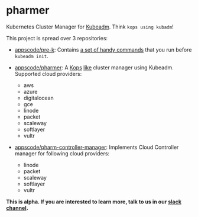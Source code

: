 # pharmer
Kubernetes Cluster Manager for [Kubeadm](https://github.com/kubernetes/kubeadm). Think `kops using kubadm`!

This project is spread over 3 repositories:

- [appscode/pre-k](https://github.com/appscode/pre-k): Contains [a set of handy commands](https://github.com/appscode/pre-k/blob/master/docs/reference/pre-k.md) that you run before `kubeadm init`.

- [appscode/pharmer](https://github.com/appscode/pharmer): A [Kops](https://github.com/kubernetes/kops) [like](https://github.com/appscode/pharmer/blob/master/docs/reference/pharmer.md) cluster manager using Kubeadm. Supported cloud providers:
  - aws
  - azure
  - digitalocean
  - gce
  - linode
  - packet
  - scaleway
  - softlayer
  - vultr

- [appscode/pharm-controller-manager](https://github.com/appscode/pharm-controller-manager): Implements Cloud Controller manager for following cloud providers:
  - linode
  - packet
  - scaleway
  - softlayer
  - vultr

__This is alpha. If you are interested to learn more, talk to us in our [slack channel](https://slack.appscode.com/).__
